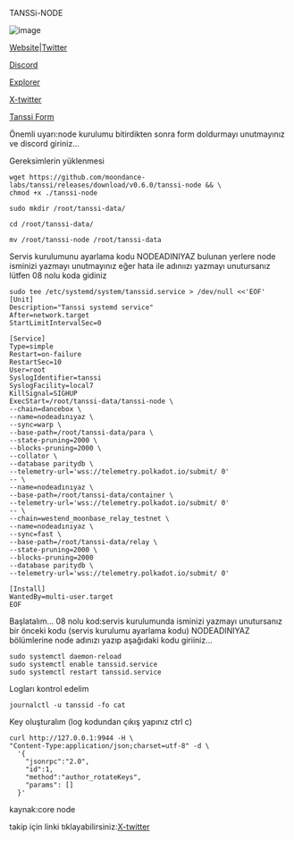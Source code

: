  TANSSi-NODE

        

![image](https://github.com/muratyazar501/TANSS--NODE/assets/136369047/13951c36-baea-4208-a549-a23bb6e1a546)


 
           


[Website](https://www.tanssi.network/)|[Twitter](https://twitter.com/TanssiNetwork)

[Discord](https://discord.gg/WMxTM2fQkr)

[Explorer](https://polkadot.js.org/apps/?rpc=wss://fraa-dancebox-rpc.a.dancebox.tanssi.network#/extrinsics)
     
[X-twitter](https://twitter.com/TanssiNetwork)

[Tanssi Form](https://www.tanssi.network/block-producer-form)


Önemli uyarı:node kurulumu bitirdikten sonra form doldurmayı unutmayınız ve discord giriniz...



Gereksimlerin yüklenmesi

```shell
wget https://github.com/moondance-labs/tanssi/releases/download/v0.6.0/tanssi-node && \
chmod +x ./tanssi-node

sudo mkdir /root/tanssi-data/

cd /root/tanssi-data/

mv /root/tanssi-node /root/tanssi-data

```

Servis kurulumunu ayarlama kodu NODEADINIYAZ bulunan yerlere node isminizi yazmayı unutmayınız eğer hata ile adınıızı yazmayı unutursanız lütfen 08 nolu koda gidiniz

```shell
sudo tee /etc/systemd/system/tanssid.service > /dev/null <<'EOF'
[Unit]
Description="Tanssi systemd service"
After=network.target
StartLimitIntervalSec=0

[Service]
Type=simple
Restart=on-failure
RestartSec=10
User=root
SyslogIdentifier=tanssi
SyslogFacility=local7
KillSignal=SIGHUP
ExecStart=/root/tanssi-data/tanssi-node \
--chain=dancebox \
--name=nodeadınıyaz \
--sync=warp \
--base-path=/root/tanssi-data/para \
--state-pruning=2000 \
--blocks-pruning=2000 \
--collator \
--database paritydb \
--telemetry-url='wss://telemetry.polkadot.io/submit/ 0' 
-- \
--name=nodeadınıyaz \
--base-path=/root/tanssi-data/container \
--telemetry-url='wss://telemetry.polkadot.io/submit/ 0' 
-- \
--chain=westend_moonbase_relay_testnet \
--name=nodeadınıyaz \
--sync=fast \
--base-path=/root/tanssi-data/relay \
--state-pruning=2000 \
--blocks-pruning=2000 
--database paritydb \
--telemetry-url='wss://telemetry.polkadot.io/submit/ 0' 

[Install]
WantedBy=multi-user.target
EOF
```

Başlatalım...
08 nolu kod:servis kurulumunda isminizi yazmayı unutursanız bir önceki kodu (servis kurulumu ayarlama kodu) NODEADINIYAZ bölümlerine node adınızı yazıp aşağıdaki kodu giriiniz...

 
```shell
sudo systemctl daemon-reload
sudo systemctl enable tanssid.service
sudo systemctl restart tanssid.service
```


Logları kontrol edelim 

```shell
journalctl -u tanssid -fo cat
```

Key oluşturalım (log kodundan çıkış yapınız ctrl c)


```shell
curl http://127.0.0.1:9944 -H \
"Content-Type:application/json;charset=utf-8" -d \
  '{
    "jsonrpc":"2.0",
    "id":1,
    "method":"author_rotateKeys",
    "params": []
  }'
```

kaynak:core node

takip için linki tıklayabilirsiniz:[X-twitter](https://twitter.com/BerraVolkan)

